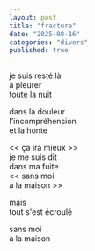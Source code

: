 ```yaml
---
layout: post  
title: "fracture"
date: "2025-08-16"
categories: "divers"
published: true
---
```


je suis resté là  
à pleurer  
toute la nuit  

dans la douleur  
l'incompréhension  
et la honte  

<< ça ira mieux >>  
je me suis dit  
dans ma fuite  
<< sans moi  
à la maison >>  

mais  
tout s'est écroulé  

sans moi  
à la maison  
